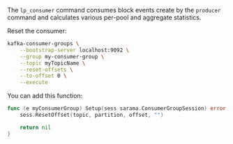 The `lp_consumer` command consumes block events create by the `producer` command and 
calculates various per-pool and aggregate statistics.

Reset the consumer:
```bash
kafka-consumer-groups \
    --bootstrap-server localhost:9092 \
    --group my-consumer-group \
    --topic myTopicName \
    --reset-offsets \
    --to-offset 0 \
    --execute
```
You can add this function:
```go
func (e myConsumerGroup) Setup(sess sarama.ConsumerGroupSession) error {
    sess.ResetOffset(topic, partition, offset, "")

    return nil
}
```
